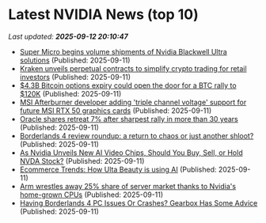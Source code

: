 # Latest NVIDIA News (top 10)
_Last updated: **2025-09-12 20:10:47**_

- [Super Micro begins volume shipments of Nvidia Blackwell Ultra solutions](https://thefly.com/permalinks/entry.php/id4197038/SMCI;NVDA-Super-Micro-begins-volume-shipments-of-Nvidia-Blackwell-Ultra-solutions) (Published: 2025-09-11)
- [Kraken unveils perpetual contracts to simplify crypto trading for retail investors](https://cryptoslate.com/kraken-unveils-perpetual-contracts-to-simplify-crypto-trading-for-retail-investors/) (Published: 2025-09-11)
- [$4.3B Bitcoin options expiry could open the door for a BTC rally to $120K](https://cointelegraph.com/news/bitcoin-dollar4-3b-monthly-options-expiry-paves-path-to-dollar120k) (Published: 2025-09-11)
- [MSI Afterburner developer adding 'triple channel voltage' support for future MSI RTX 50 graphics cards](https://www.tomshardware.com/pc-components/gpus/msi-afterburner-developer-adding-triple-channel-voltage-support-for-future-msi-rtx-50-graphics-cards) (Published: 2025-09-11)
- [Oracle shares retreat 7% after sharpest rally in more than 30 years](https://www.cnbc.com/2025/09/11/oracle-shares-slide-7percent-openai.html) (Published: 2025-09-11)
- [Borderlands 4 review roundup: a return to chaos or just another shloot?](https://www.windowscentral.com/gaming/borderlands-4-review-roundup-a-return-to-chaos-or-just-another-shloot) (Published: 2025-09-11)
- [As Nvidia Unveils New AI Video Chips, Should You Buy, Sell, or Hold NVDA Stock?](https://biztoc.com/x/7cbb34f7fa114269) (Published: 2025-09-11)
- [Ecommerce Trends: How Ulta Beauty is using AI](https://www.digitalcommerce360.com/2025/09/11/how-ulta-beauty-is-using-ai/) (Published: 2025-09-11)
- [Arm wrestles away 25% share of server market thanks to Nvidia's home-grown CPUs](https://biztoc.com/x/329dc6e4951cd444) (Published: 2025-09-11)
- [Having Borderlands 4 PC Issues Or Crashes? Gearbox Has Some Advice](https://www.gamespot.com/articles/having-borderlands-4-pc-issues-or-crashes-gearbox-has-some-advice/1100-6534674/) (Published: 2025-09-11)

